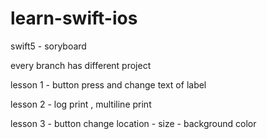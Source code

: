 # learn-swift-ios

swift5 - soryboard

every branch has different project

lesson 1 - button press and change text of label

lesson 2 - log print ,  multiline print

lesson 3 - button change location - size - background color
